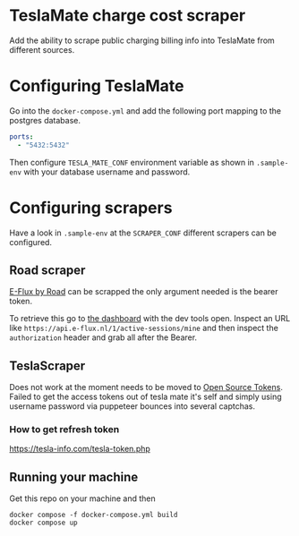 # TeslaMate charge cost scraper
Add the ability to scrape public charging billing info into TeslaMate from different sources.

# Configuring TeslaMate
Go into the `docker-compose.yml` and add the following port mapping to the postgres database.
```yaml
ports:
  - "5432:5432"
```

Then configure `TESLA_MATE_CONF` environment variable as shown in `.sample-env` with your database username and password.

# Configuring scrapers
Have a look in `.sample-env` at the `SCRAPER_CONF` different scrapers can be configured.

## Road scraper
[E-Flux by Road](https://e-flux.io) can be scrapped the only argument needed is the bearer token.

To retrieve this go to [the dashboard](https://dashboard.e-flux.io/my-cards/usage) with the dev tools open. Inspect an URL like `https://api.e-flux.nl/1/active-sessions/mine` and then inspect the `authorization` header and grab all after the Bearer.


## TeslaScraper
Does not work at the moment needs to be moved to [Open Source Tokens](https://developer.tesla.com/docs/fleet-api/authentication/open-source-tokens). Failed to get the access tokens out of tesla mate it's self and simply using username password via puppeteer bounces into several captchas.

### How to get refresh token
https://tesla-info.com/tesla-token.php

## Running your machine
Get this repo on your machine and then
```shell
docker compose -f docker-compose.yml build
docker compose up
```
